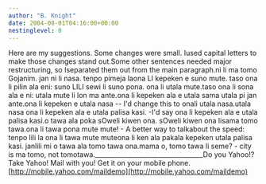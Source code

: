 ```yaml
---
author: "B. Knight"
date: 2004-08-01T04:16:00+00:00
nestinglevel: 0
---
```

Here are my suggestions. Some changes were small. Iused capital letters to make those changes stand out.Some other sentences needed major restructuring, so Iseparated them out from the main paragraph.ni li ma tomo Gojanim. jan ni li nasa. tenpo pimeja laona LI kepeken e suno mute. taso ona li pilin ala eni: suno LILI sewi li suno pona. ona li utala mute.taso ona li sona ala e ni: utala mute li lon ma ante.ona li kepeken ala e utala sama utala pi jan ante.ona li kepeken e utala nasa --
 I'd change this to onali utala nasa.utala nasa ona li kepeken ala e utala palisa kasi. -I'd say ona li kepeken ala e utala palisa kasi.o tawa ala poka sOweli kiwen ona. sOweli kiwen ona lisama tomo tawa.ona li tawa pona mute mute! - A better way to talkabout the speed: tenpo lili la ona li tawa mute muteona li ken ala pakala kepeken utala palisa kasi. janlili mi o tawa ala tomo tawa ona.mama o, tomo tawa li seme? - city is ma tomo, not tomotawa.\_\_\_\_\_\_\_\_\_\_\_\_\_\_\_\_\_\_\_\_\_\_\_\_\_\_\_\_\_\_\_\_\_\_Do you Yahoo!?Take Yahoo! Mail with you! Get it on your mobile phone.[http://mobile.yahoo.com/maildemo](http://mobile.yahoo.com/maildemo)